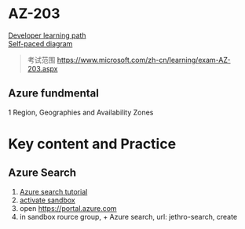 # AZ-203
[Developer learning path](https://docs.microsoft.com/en-us/learn/browse/?products=azure&roles=developer&resource_type=learning%20path)  
[Self-paced diagram](https://query.prod.cms.rt.microsoft.com/cms/api/am/binary/RWtQqM)  

> 考试范围
> https://www.microsoft.com/zh-cn/learning/exam-AZ-203.aspx   

## Azure fundmental
1 Region, Geographies and Availability Zones


# Key content and Practice
## Azure Search
1. [Azure search tutorial](https://docs.microsoft.com/zh-cn/azure/search/search-create-service-portal)
2. [activate sandbox](https://docs.microsoft.com/en-us/learn/modules/create-cosmos-db-for-scale/2-create-an-account)
3. open https://portal.azure.com
4. in sandbox rource group, + Azure search, url: jethro-search, create

